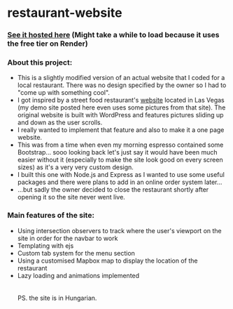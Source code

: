 # restaurant-website
### [See it hosted here](https://pizza-restaurant-website.onrender.com) (Might take a while to load because it uses the free tier on Render)
### About this project:
- This is a slightly modified version of an actual website that I coded for a local restaurant. There was no design specified by the owner so 
I had to "come up with something cool".<br>
- I got inspired by a street food restaurant's [website](https://artsdistrictkitchen.com/) located in Las Vegas (my demo site posted here even uses some pictures from that site).
The original website is built with WordPress and features pictures sliding up and down as the user scrolls.<br>
- I really wanted to implement that feature and also to make it a one page website. <br>
- This was from a time when even my morning espresso contained some Bootstrap... sooo looking back let's just say it would have been much easier without it 
(especially to make the site look good on every screen sizes)
as it's a very very custom design. 
- I built this one with Node.js and Express as I wanted to use some useful packages and there were plans to add in an online order system later...
- ...but sadly the owner decided to close the restaurant shortly after opening it so the site never went live. 
### Main features of the site: 
-  Using intersection observers to track where the user's viewport on the site in order for the navbar to work
-  Templating with ejs
-  Custom tab system for the menu section
-  Using a customised Mapbox map to display the location of the restaurant
-  Lazy loading and animations implemented <br><br><br>
PS. the site is in Hungarian. 
